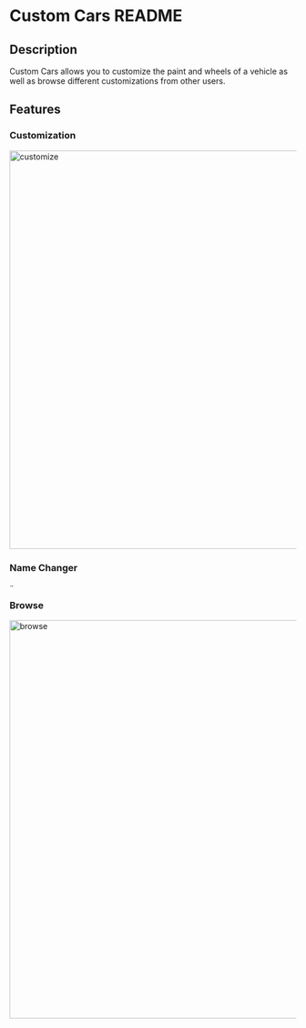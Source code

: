 # Custom Cars README

## Description
Custom Cars allows you to customize the paint and wheels of a vehicle as well as browse different customizations from other users.

## Features

### Customization
<img src="https://media.giphy.com/media/S6YmdDnkfHIJvMm1ts/giphy.gif" alt="customize" width="700"/>

### Name Changer
<img src="https://media.giphy.com/media/L1KOiVWn9a5VMDkud6/giphy.gif" alt="nickname" width="7--"/>

### Browse
<img src="https://media.giphy.com/media/H6WqDcnz8J4uVxYr2t/giphy.gif" alt="browse" width="700"/>
